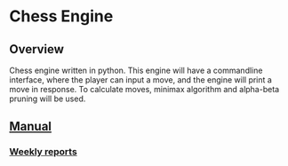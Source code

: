 # Chess Engine

## Overview
Chess engine written in python. This engine will have a commandline interface, where the player can input a move, and the engine will print a move in response. To calculate moves, minimax algorithm and alpha-beta pruning will be used.

## [Manual](./documentation/manual.md)

### [Weekly reports](./documentation/viikkoraportit)
